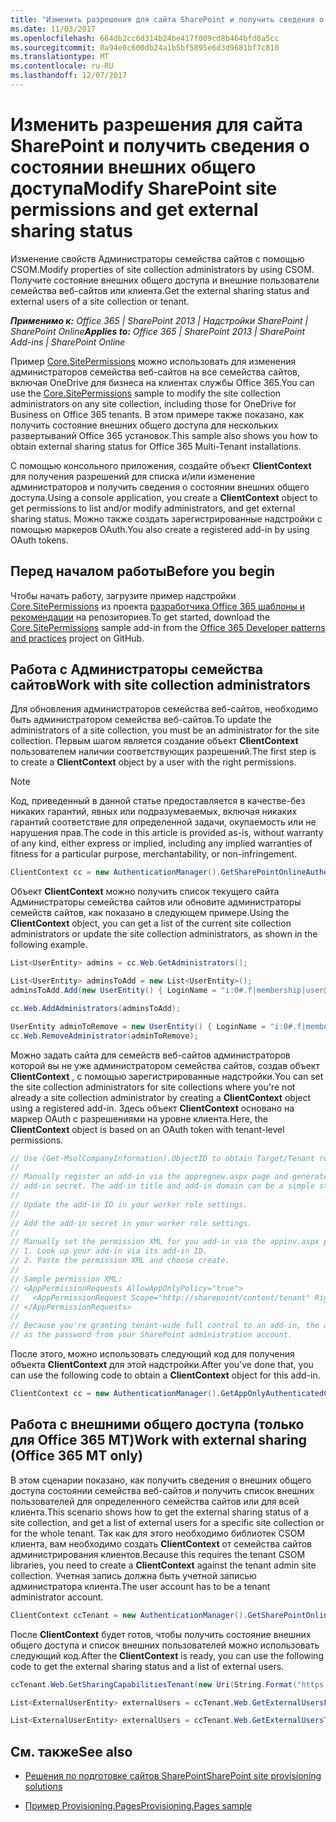 ```yaml
---
title: "Изменить разрешения для сайта SharePoint и получить сведения о состоянии внешних общего доступа"
ms.date: 11/03/2017
ms.openlocfilehash: 664db2cc6d314b24be417f009cd8b464bfd0a5cc
ms.sourcegitcommit: 0a94e0c600db24a1b5bf5895e6d3d9681bf7c810
ms.translationtype: MT
ms.contentlocale: ru-RU
ms.lasthandoff: 12/07/2017
---
```

# <a name="modify-sharepoint-site-permissions-and-get-external-sharing-status"></a><span data-ttu-id="f64a7-102">Изменить разрешения для сайта SharePoint и получить сведения о состоянии внешних общего доступа</span><span class="sxs-lookup"><span data-stu-id="f64a7-102">Modify SharePoint site permissions and get external sharing status</span></span>

<span data-ttu-id="f64a7-103">Изменение свойств Администраторы семейства сайтов с помощью CSOM.</span><span class="sxs-lookup"><span data-stu-id="f64a7-103">Modify properties of site collection administrators by using CSOM.</span></span> <span data-ttu-id="f64a7-104">Получите состояние внешних общего доступа и внешние пользователи семейства веб-сайтов или клиента.</span><span class="sxs-lookup"><span data-stu-id="f64a7-104">Get the external sharing status and external users of a site collection or tenant.</span></span>

<span data-ttu-id="f64a7-105">_**Применимо к:** Office 365 | SharePoint 2013 | Надстройки SharePoint | SharePoint Online_</span><span class="sxs-lookup"><span data-stu-id="f64a7-105">_**Applies to:** Office 365 | SharePoint 2013 | SharePoint Add-ins | SharePoint Online_</span></span>

<span data-ttu-id="f64a7-106">Пример [Core.SitePermissions](https://github.com/SharePoint/PnP/tree/dev/Scenarios/Core.SitePermissions) можно использовать для изменения администраторов семейства веб-сайтов на все семейства сайтов, включая OneDrive для бизнеса на клиентах службы Office 365.</span><span class="sxs-lookup"><span data-stu-id="f64a7-106">You can use the [Core.SitePermissions](https://github.com/SharePoint/PnP/tree/dev/Scenarios/Core.SitePermissions) sample to modify the site collection administrators on any site collection, including those for OneDrive for Business on Office 365 tenants.</span></span> <span data-ttu-id="f64a7-107">В этом примере также показано, как получить состояние внешних общего доступа для нескольких развертываний Office 365 установок.</span><span class="sxs-lookup"><span data-stu-id="f64a7-107">This sample also shows you how to obtain external sharing status for Office 365 Multi-Tenant installations.</span></span>

<span data-ttu-id="f64a7-108">С помощью консольного приложения, создайте объект **ClientContext** для получения разрешений для списка и/или изменение администраторов и получить сведения о состоянии внешних общего доступа.</span><span class="sxs-lookup"><span data-stu-id="f64a7-108">Using a console application, you create a  **ClientContext** object to get permissions to list and/or modify administrators, and get external sharing status.</span></span> <span data-ttu-id="f64a7-109">Можно также создать зарегистрированные надстройки с помощью маркеров OAuth.</span><span class="sxs-lookup"><span data-stu-id="f64a7-109">You also create a registered add-in by using OAuth tokens.</span></span>

## <a name="before-you-begin"></a><span data-ttu-id="f64a7-110">Перед началом работы</span><span class="sxs-lookup"><span data-stu-id="f64a7-110">Before you begin</span></span>

<span data-ttu-id="f64a7-111">Чтобы начать работу, загрузите пример надстройки [Core.SitePermissions](https://github.com/SharePoint/PnP/tree/dev/Scenarios/Core.SitePermissions) из проекта [разработчика Office 365 шаблоны и рекомендации](https://github.com/SharePoint/PnP/tree/dev) на репозиториев.</span><span class="sxs-lookup"><span data-stu-id="f64a7-111">To get started, download the [Core.SitePermissions](https://github.com/SharePoint/PnP/tree/dev/Scenarios/Core.SitePermissions) sample add-in from the [Office 365 Developer patterns and practices](https://github.com/SharePoint/PnP/tree/dev) project on GitHub.</span></span>

## <a name="work-with-site-collection-administrators"></a><span data-ttu-id="f64a7-112">Работа с Администраторы семейства сайтов</span><span class="sxs-lookup"><span data-stu-id="f64a7-112">Work with site collection administrators</span></span>

<span data-ttu-id="f64a7-113">Для обновления администраторов семейства веб-сайтов, необходимо быть администратором семейства веб-сайтов.</span><span class="sxs-lookup"><span data-stu-id="f64a7-113">To update the administrators of a site collection, you must be an administrator for the site collection.</span></span> <span data-ttu-id="f64a7-114">Первым шагом является создание объект **ClientContext** пользователем наличии соответствующих разрешений.</span><span class="sxs-lookup"><span data-stu-id="f64a7-114">The first step is to create a  **ClientContext** object by a user with the right permissions.</span></span>

> [!NOTE] 
> <span data-ttu-id="f64a7-115">Код, приведенный в данной статье предоставляется в качестве-без никаких гарантий, явных или подразумеваемых, включая никаких гарантий соответствие для определенной задачи, окупаемость или не нарушения прав.</span><span class="sxs-lookup"><span data-stu-id="f64a7-115">The code in this article is provided as-is, without warranty of any kind, either express or implied, including any implied warranties of fitness for a particular purpose, merchantability, or non-infringement.</span></span>

```C#
ClientContext cc = new AuthenticationManager().GetSharePointOnlineAuthenticatedContextTenant(String.Format("https://{0}.sharepoint.com/sites/{1}", tenantName, siteName), String.Format("{0}@{1}.onmicrosoft.com", userName, tenantName), password); 
```

<span data-ttu-id="f64a7-116">Объект **ClientContext** можно получить список текущего сайта Администраторы семейства сайтов или обновите администраторы семейств сайтов, как показано в следующем примере.</span><span class="sxs-lookup"><span data-stu-id="f64a7-116">Using the  **ClientContext** object, you can get a list of the current site collection administrators or update the site collection administrators, as shown in the following example.</span></span>

```C#
List<UserEntity> admins = cc.Web.GetAdministrators();

List<UserEntity> adminsToAdd = new List<UserEntity>();
adminsToAdd.Add(new UserEntity() { LoginName = "i:0#.f|membership|user@domain" });

cc.Web.AddAdministrators(adminsToAdd);

UserEntity adminToRemove = new UserEntity() { LoginName = "i:0#.f|membership|user@domain" };
cc.Web.RemoveAdministrator(adminToRemove);
```

<span data-ttu-id="f64a7-117">Можно задать сайта для семейств веб-сайтов администраторов которой вы не уже администратором семейства сайтов, создав объект **ClientContext** , с помощью зарегистрированные надстройки.</span><span class="sxs-lookup"><span data-stu-id="f64a7-117">You can set the site collection administrators for site collections where you're not already a site collection administrator by creating a  **ClientContext** object using a registered add-in.</span></span> <span data-ttu-id="f64a7-118">Здесь объект **ClientContext** основано на маркер OAuth с разрешениями на уровне клиента.</span><span class="sxs-lookup"><span data-stu-id="f64a7-118">Here, the **ClientContext** object is based on an OAuth token with tenant-level permissions.</span></span>

```C#
// Use (Get-MsolCompanyInformation).ObjectID to obtain Target/Tenant realm: <guid>
//
// Manually register an add-in via the appregnew.aspx page and generate an add-in ID and 
// add-in secret. The add-in title and add-in domain can be a simple string like "MyAddin".
//
// Update the add-in ID in your worker role settings.
//
// Add the add-in secret in your worker role settings. 
//
// Manually set the permission XML for you add-in via the appinv.aspx page:
// 1. Look up your add-in via its add-in ID.
// 2. Paste the permission XML and choose create.
//
// Sample permission XML:
// <AppPermissionRequests AllowAppOnlyPolicy="true">
//   <AppPermissionRequest Scope="http://sharepoint/content/tenant" Right="FullControl" />
// </AppPermissionRequests>
//
// Because you're granting tenant-wide full control to an add-in, the add-in secret is as important
// as the password from your SharePoint administration account.
```
<span data-ttu-id="f64a7-119">После этого, можно использовать следующий код для получения объекта **ClientContext** для этой надстройки.</span><span class="sxs-lookup"><span data-stu-id="f64a7-119">After you've done that, you can use the following code to obtain a  **ClientContext** object for this add-in.</span></span>

```C#
ClientContext cc = new AuthenticationManager().GetAppOnlyAuthenticatedContext("https://tenantname-my.sharepoint.com/personal/user2", "<your tenant realm>", "<appID>", "<appsecret>");
```

## <a name="work-with-external-sharing-office-365-mt-only"></a><span data-ttu-id="f64a7-120">Работа с внешними общего доступа (только для Office 365 MT)</span><span class="sxs-lookup"><span data-stu-id="f64a7-120">Work with external sharing (Office 365 MT only)</span></span>

<span data-ttu-id="f64a7-121">В этом сценарии показано, как получить сведения о внешних общего доступа состоянии семейства веб-сайтов и получить список внешних пользователей для определенного семейства сайтов или для всей клиента.</span><span class="sxs-lookup"><span data-stu-id="f64a7-121">This scenario shows how to get the external sharing status of a site collection, and get a list of external users for a specific site collection or for the whole tenant.</span></span> <span data-ttu-id="f64a7-122">Так как для этого необходимо библиотек CSOM клиента, вам необходимо создать **ClientContext** от семейства сайтов администрирования клиентов.</span><span class="sxs-lookup"><span data-stu-id="f64a7-122">Because this requires the tenant CSOM libraries, you need to create a  **ClientContext** against the tenant admin site collection.</span></span> <span data-ttu-id="f64a7-123">Учетная запись должна быть учетной записью администратора клиента.</span><span class="sxs-lookup"><span data-stu-id="f64a7-123">The user account has to be a tenant administrator account.</span></span>

```C#
ClientContext ccTenant = new AuthenticationManager().GetSharePointOnlineAuthenticatedContextTenant(String.Format("https://{0}-admin.sharepoint.com/", tenantName), String.Format("{0}@{1}.onmicrosoft.com", userName, tenantName), password);
```

<span data-ttu-id="f64a7-124">После **ClientContext** будет готов, чтобы получить состояние внешних общего доступа и список внешних пользователей можно использовать следующий код.</span><span class="sxs-lookup"><span data-stu-id="f64a7-124">After the  **ClientContext** is ready, you can use the following code to get the external sharing status and a list of external users.</span></span>

```C#
ccTenant.Web.GetSharingCapabilitiesTenant(new Uri(String.Format("https://{0}.sharepoint.com/sites/{1}", tenantName, siteName)))

List<ExternalUserEntity> externalUsers = ccTenant.Web.GetExternalUsersForSiteTenant(new Uri(String.Format("https://{0}.sharepoint.com/sites/{1}", tenantName, siteName)));

List<ExternalUserEntity> externalUsers = ccTenant.Web.GetExternalUsersTenant();

```

## <a name="see-also"></a><span data-ttu-id="f64a7-125">См. также</span><span class="sxs-lookup"><span data-stu-id="f64a7-125">See also</span></span>
<span data-ttu-id="f64a7-126"><a name="bk_addresources"> </a></span><span class="sxs-lookup"><span data-stu-id="f64a7-126"></span></span>

- [<span data-ttu-id="f64a7-127">Решения по подготовке сайтов SharePoint</span><span class="sxs-lookup"><span data-stu-id="f64a7-127">SharePoint site provisioning solutions</span></span>](sharepoint-site-provisioning-solutions.md)
    
- [<span data-ttu-id="f64a7-128">Пример Provisioning.Pages</span><span class="sxs-lookup"><span data-stu-id="f64a7-128">Provisioning.Pages sample</span></span>](https://github.com/SharePoint/PnP/tree/dev/Scenarios/Provisioning.Pages)
